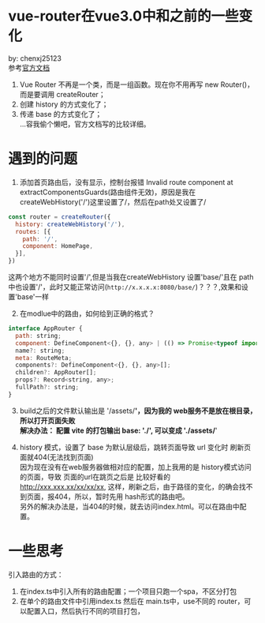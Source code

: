 # vue-router在vue3.0中和之前的一些变化
  by: chenxj25123<br />
  参考[官方文档](https://router.vuejs.org/zh/guide/migration/#new-router-%E5%8F%98%E6%88%90-createrouter)<br />
  1. Vue Router 不再是一个类，而是一组函数。现在你不用再写 new Router()，而是要调用 createRouter；<br />
  2. 创建 history 的方式变化了；<br />
  3. 传递 base 的方式变化了； <br />
  ...容我偷个懒吧，官方文档写的比较详细。

# 遇到的问题

  1. 添加首页路由后，没有显示，控制台报错 Invalid route component at extractComponentsGuards(路由组件无效)，原因是我在createWebHistory('/')这里设置了/，然后在path处又设置了/<br />
  ``` js
  const router = createRouter({
    history: createWebHistory('/'),
    routes: [{
      path: '/',
      component: HomePage,
    }],
  })
  ```
  这两个地方不能同时设置'/',但是当我在createWebHistory 设置'base/'且在 path中也设置'/'，此时又能正常访问(`http://x.x.x.x:8080/base/`)？？？,效果和设置'base'一样<br />

  2. 在modlue中的路由，如何给到正确的格式？
  ``` js
  interface AppRouter {
    path: string;
    component: DefineComponent<{}, {}, any> | (() => Promise<typeof import('*.vue')>) | string;
    name?: string;
    meta: RouteMeta;
    components?: DefineComponent<{}, {}, any>[];
    children?: AppRouter[];
    props?: Record<string, any>;
    fullPath?: string;
  }
  ```

  3. build之后的文件默认输出是 '/assets/**'，因为我的 web服务不是放在根目录，所以打开页面失败<br />
  解决办法： 配置 vite 的打包输出 base: './', 可以变成 './assets/**'

  4. history 模式，设置了 base 为默认层级后，跳转页面导致 url 变化时 刷新页面就404(无法找到页面)<br />
  因为现在没有在web服务器做相对应的配置，加上我用的是 history模式访问的页面，导致 页面的url在跳页之后是 比较好看的 http://xxx.xxx.xx/xx/xx/xx, 这样，刷新之后，由于路径的变化，的确会找不到页面，报404，所以，暂时先用 hash形式的路由吧。<br />
  另外的解决办法是，当404的时候，就去访问index.html。可以在路由中配置。

# 一些思考

  引入路由的方式：<br />
  1. 在index.ts中引入所有的路由配置；一个项目只跑一个spa，不区分打包<br />
  2. 在单个的路由文件中引用index.ts 然后在 main.ts中，use不同的 router，可以配置入口，然后执行不同的项目打包，<br />
  